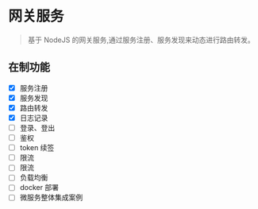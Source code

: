 # 网关服务

> 基于 NodeJS 的网关服务,通过服务注册、服务发现来动态进行路由转发。

## 在制功能

- [x] 服务注册
- [x] 服务发现
- [x] 路由转发
- [x] 日志记录
- [ ] 登录、登出
- [ ] 鉴权
- [ ] token 续签
- [ ] 限流
- [ ] 限流
- [ ] 负载均衡
- [ ] docker 部署
- [ ] 微服务整体集成案例
